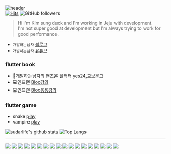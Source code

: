 ![header](https://capsule-render.vercel.app/api?type=waving&color=auto&height=100&&fontAlignY=40&descAlign=60&descAlignY=57)  
[![Hits](https://hits.seeyoufarm.com/api/count/incr/badge.svg?url=https%3A%2F%2Fgithub.com%2Fsudar-life%2Fhit-counter&count_bg=%2379C83D&title_bg=%23555555&icon=&icon_color=%23E7E7E7&title=hits&edge_flat=false)](https://hits.seeyoufarm.com) ![GitHub followers](https://img.shields.io/github/followers/sudar-life)

> Hi I'm Kim sung duck and I'm working in Jeju with development.  
> I'm not super good at development but I'm always trying to work for good performance.

 - `개발하는남자` <a href="https://sudarlife.tistory.com/">블로그</a> 
 - `개발하는남자` <a href="https://www.youtube.com/channel/UCbMGBIayK26L4VaFrs5jyBw">유튜브</a>

### flutter book
- 📕개발하는남자의 핸즈온 플러터 [yes24](https://www.yes24.com/Product/Goods/129374923),[교보문고](https://product.kyobobook.co.kr/detail/S000213880372)
- 💻인프런 [Bloc강의](https://www.inflearn.com/course/%ED%94%8C%EB%9F%AC%ED%84%B0-%EC%83%81%ED%83%9C%EA%B4%80%EB%A6%AC-%EB%B8%94%EB%9D%BD-%EB%A7%88%EC%8A%A4%ED%84%B0%EC%BD%94%EC%8A%A4)
- 💻인프런 [Bloc응용강의](https://www.inflearn.com/course/bloc-%EC%B1%85%EB%A6%AC%EB%B7%B0%EC%95%B1-%EB%A7%8C%EB%93%A4%EA%B8%B0-%EC%A4%91%EA%B8%89)


### flutter game 
- snake [play](https://sudar-life.github.io/game/snake/#/)
- vampire [play](https://sudar-life.github.io/game/vampire/)


![sudarlife's github stats](https://github-readme-stats.vercel.app/api?username=sudar-life&count_private=true&show_icons=true&theme=Gradient) ![Top Langs](https://github-readme-stats.vercel.app/api/top-langs/?username=sudar-life&layout=compact)
* * *

<img src="https://img.shields.io/badge/Flutter-3766AB?style=flat-square&logo=Flutter&logoColor=white"/> <img src="https://img.shields.io/badge/Dart-3766AB?style=flat-square&logo=Dart&logoColor=white"/> 
<img src="https://img.shields.io/badge/Vue-3766AB?style=flat-square&logo=Vue.js&logoColor=white"/> 
<img src="https://img.shields.io/badge/node.js-3766AB?style=flat-square&logo=Node.js&logoColor=white"/> 
<img src="https://img.shields.io/badge/Docker-3766AB?style=flat-square&logo=Docker&logoColor=white"/>
<img src="https://img.shields.io/badge/JavaScript-3766AB?style=flat-square&logo=JavaScript&logoColor=white"/>
<img src="https://img.shields.io/badge/HTML5-3766AB?style=flat-square&logo=HTML5&logoColor=white"/>
<img src="https://img.shields.io/badge/CSS-3766AB?style=flat-square&logo=CSS%20Wizardry&logoColor=white"/>
<img src="https://img.shields.io/badge/Git-3766AB?style=flat-square&logo=Git&logoColor=white"/>
<img src="https://img.shields.io/badge/Ubuntu-3766AB?style=flat-square&logo=Ubuntu&logoColor=white"/>
<img src="https://img.shields.io/badge/MongoDB-3766AB?style=flat-square&logo=MongoDB&logoColor=white"/>
<img src="https://img.shields.io/badge/MariaDB-3766AB?style=flat-square&logo=MariaDB&logoColor=white"/>
<img src="https://img.shields.io/badge/Elasticsearch-3766AB?style=flat-square&logo=Elasticsearch&logoColor=white"/>
<img src="https://img.shields.io/badge/Java-3766AB?style=flat-square&logo=Java&logoColor=white"/> 
<img src="https://img.shields.io/badge/Spring-3766AB?style=flat-square&logo=Spring&logoColor=white"/>
<img src="https://img.shields.io/badge/Unity-3766AB?style=flat-square&logo=Unity&logoColor=white"/>
<img src="https://img.shields.io/badge/YouTube-3766AB?style=flat-square&logo=YouTube&logoColor=white"/>
<img src="https://img.shields.io/badge/TensorFlow-3766AB?style=flat-square&logo=TensorFlow&logoColor=white"/> 
